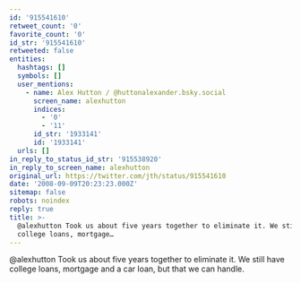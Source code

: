 ```yaml
---
id: '915541610'
retweet_count: '0'
favorite_count: '0'
id_str: '915541610'
retweeted: false
entities:
  hashtags: []
  symbols: []
  user_mentions:
    - name: Alex Hutton / @huttonalexander.bsky.social
      screen_name: alexhutton
      indices:
        - '0'
        - '11'
      id_str: '1933141'
      id: '1933141'
  urls: []
in_reply_to_status_id_str: '915538920'
in_reply_to_screen_name: alexhutton
original_url: https://twitter.com/jth/status/915541610
date: '2008-09-09T20:23:23.000Z'
sitemap: false
robots: noindex
reply: true
title: >-
  @alexhutton Took us about five years together to eliminate it. We still have
  college loans, mortgage…
---
```


@alexhutton Took us about five years together to eliminate it. We still have college loans, mortgage and a car loan, but that we can handle.